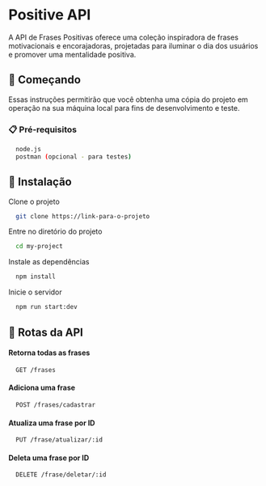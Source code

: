 
# Positive API

A API de Frases Positivas oferece uma coleção inspiradora de frases motivacionais e 
encorajadoras, projetadas para iluminar o dia dos usuários e promover uma mentalidade positiva. 


## 🚀 Começando

Essas instruções permitirão que você obtenha uma cópia do projeto em operação na sua máquina local para fins de desenvolvimento e teste.

### 📋 Pré-requisitos

```bash
  node.js
  postman (opcional - para testes)
```

## 🔧 Instalação

Clone o projeto

```bash
  git clone https://link-para-o-projeto
```

Entre no diretório do projeto

```bash
  cd my-project
```

Instale as dependências

```bash
  npm install
```

Inicie o servidor

```bash
  npm run start:dev
```


## 🧩 Rotas da API

#### Retorna todas as frases

```
  GET /frases
```

#### Adiciona uma frase

```
  POST /frases/cadastrar
```

#### Atualiza uma frase por ID

```
  PUT /frase/atualizar/:id
```

#### Deleta uma frase por ID

```
  DELETE /frase/deletar/:id
```



